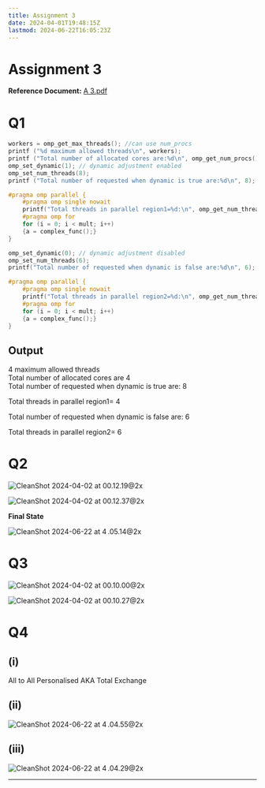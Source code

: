 ```yaml
---
title: Assignment 3
date: 2024-04-01T19:48:15Z
lastmod: 2024-06-22T16:05:23Z
---
```


# Assignment 3

**Reference Document:**  [A 3.pdf](assets/A%203-20240401194846-pdrh3fw.pdf)

# Q1

```C++
workers = omp_get_max_threads(); //can use num_procs
printf ("%d maximum allowed threads\n", workers);
printf ("Total number of allocated cores are:%d\n", omp_get_num_procs());
omp_set_dynamic(1); // dynamic adjustment enabled
omp_set_num_threads(8);
printf ("Total number of requested when dynamic is true are:%d\n", 8);

#pragma omp parallel {
	#pragma omp single nowait
	printf("Total threads in parallel region1=%d:\n", omp_get_num_threads());
	#pragma omp for
	for (i = 0; i < mult; i++)
	{a = complex_func();}
}

omp_set_dynamic(0); // dynamic adjustment disabled
omp_set_num_threads(6);
printf("Total number of requested when dynamic is false are:%d\n", 6);

#pragma omp parallel {
	#pragma omp single nowait
	printf("Total threads in parallel region2=%d:\n", omp_get_num_threads());
	#pragma omp for
	for (i = 0; i < mult; i++)
	{a = complex_func();}
}
```

## Output

4 maximum allowed threads  
Total number of allocated cores are 4  
Total number of requested when dynamic is true are: 8

Total threads in parallel region1= 4

Total number of requested when dynamic is false are: 6

Total threads in parallel region2= 6

# Q2

​![CleanShot 2024-04-02 at 00.12.19@2x](assets/CleanShot%202024-04-02%20at%2000.12.19@2x-20240402001253-ncodv04.png)​

​![CleanShot 2024-04-02 at 00.12.37@2x](assets/CleanShot%202024-04-02%20at%2000.12.37@2x-20240402001413-63frflo.png)​

**Final State**

​![CleanShot 2024-06-22 at 4 .05.14@2x](assets/CleanShot%202024-06-22%20at%204.05.14@2x-20240622160522-s469w5g.png)​

# Q3

​![CleanShot 2024-04-02 at 00.10.00@2x](assets/CleanShot%202024-04-02%20at%2000.10.00@2x-20240402001130-7e5eu9z.png)​

​![CleanShot 2024-04-02 at 00.10.27@2x](assets/CleanShot%202024-04-02%20at%2000.10.27@2x-20240402001141-me9ko00.png)​

# Q4

## (i)

All to All Personalised AKA Total Exchange

## (ii)

​![CleanShot 2024-06-22 at 4 .04.55@2x](assets/CleanShot%202024-06-22%20at%204.04.55@2x-20240622160505-jmmb22u.png)​

## (iii)

​![CleanShot 2024-06-22 at 4 .04.29@2x](assets/CleanShot%202024-06-22%20at%204.04.29@2x-20240622160443-5cbpxth.png)​

---
